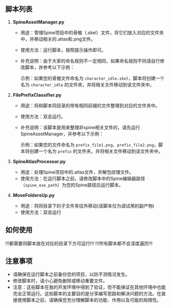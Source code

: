 ## 脚本列表

1. **SpineAssetManager.py**
   - 用途：管理Spine项目中的骨骼（.skel）文件，将它们放入对应的文件夹中，并移动相关的.atlas和.png文件。
   - 使用方法：运行脚本，按照提示操作即可。
   - 补充说明：由于大家的命名规则不一定相同，如果命名规则不同请自行修改脚本，并参考以下示例：
   
     示例：如果您的骨骼文件命名为 `character_idle.skel`，脚本将创建一个名为 `character_idle` 的文件夹，并将相关文件移动到该文件夹中。

2. **FilePrefixClassifier.py**
   - 用途：将和脚本同目录的带有相同前缀的文件整理到对应的文件夹中。
   - 使用方法：双击运行。
   - 补充说明：该脚本是用来整理非spine相关文件的，请先运行SpineAssetManager，并参考以下示例：

     示例：如果您的文件命名为 `prefix_file1.png`、`prefix_file2.png`，脚本将创建一个名为 `prefix` 的文件夹，并将相关文件移动到该文件夹中。

3. **SpineAtlasProcessor.py**
   - 用途：处理Spine项目中的.atlas文件，并解包纹理文件。
   - 使用方法：在运行脚本之前，请修改脚本中的Spine编辑器路径（`spine_exe_path`）为您的Spine路径后运行脚本。

4. **MoveFoldersUp.py**
   - 用途：将同目录下的子文件夹往外移动(该脚本仅为调试用的副产物)
   - 使用方法：双击运行


## 如何使用
!!!都需要将脚本放在对应的目录下方可运行!!!
!!!所有脚本都不会深度遍历!!!

## 注意事项
- 请确保在运行脚本之前备份您的项目，以防不测情况发生。
- 修改脚本时，请小心避免删除或移动重要文件。
- 注意：这些脚本在我的开发环境中得到了验证，但不能保证在其他环境中也能完全正常运行。这些脚本的主要目的是分享编写思路和解决问题的方法。在直接使用脚本之前，请确保您充分理解脚本的功能、作用以及可能的局限性。
